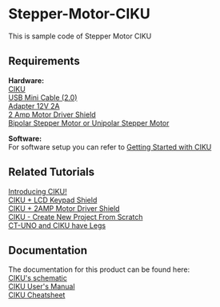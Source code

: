 # Stepper-Motor-CIKU
This is sample code of Stepper Motor CIKU

## Requirements  
**Hardware:**  
[CIKU](https://cytron.io/p-pic-based-arduino-form-factor-kit)  
[USB Mini Cable (2.0)](https://cytron.io/p-usb-minib-cable-2.0)  
[Adapter 12V 2A](https://cytron.io/p-adapter-12v-2a-uk-plug)  
[2 Amp Motor Driver Shield](https://cytron.io/p-0.8amp-5v-26v-dc-motor-driver-shield-for-arduino-2-channels)  
[Bipolar Stepper Motor or Unipolar Stepper Motor](https://cytron.io/p-stepper-motor)  

**Software:**  
For software setup you can refer to [Getting Started with CIKU](https://cytron.io/tutorial/getting-started-ciku)  

## Related Tutorials  
[Introducing CIKU!](https://www.cytron.io/tutorial/introduced-ciku)  
[CIKU + LCD Keypad Shield](https://www.cytron.io/tutorial/ciku-lcd-keypad-shield)  
[CIKU + 2AMP Motor Driver Shield](https://www.cytron.io/tutorial/ciku-2amp-motor-driver-shield)  
[CIKU - Create New Project From Scratch](https://www.cytron.io/tutorial/ciku-create-new-project-scratch)  
[CT-UNO and CIKU have Legs](https://www.cytron.io/tutorial/ct-uno-ciku-legs)  

## Documentation  
The documentation for this product can be found here:  
[CIKU's schematic](https://drive.google.com/file/d/0B0sQdyZXER9QeDJQbFVXMHkzNGc/edit?usp=sharing)  
[CIKU User's Manual](https://docs.google.com/document/d/1UWd7smdl1F88E64wKwe0slEGsP5yZ8egk8G2iEgmYbY/edit?usp=sharing)  
[CIKU Cheatsheet](https://docs.google.com/drawings/d/1b2zgKKCuUfe87RrWiLcHl0IZhnkl-EawMHdE7rkeKSA/edit?usp=sharing)  
